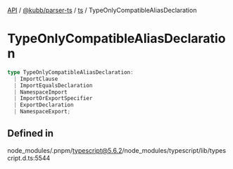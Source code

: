 [API](../../../../../packages.md) / [@kubb/parser-ts](../../../index.md) / [ts](../index.md) / TypeOnlyCompatibleAliasDeclaration

# TypeOnlyCompatibleAliasDeclaration

```ts
type TypeOnlyCompatibleAliasDeclaration: 
  | ImportClause
  | ImportEqualsDeclaration
  | NamespaceImport
  | ImportOrExportSpecifier
  | ExportDeclaration
  | NamespaceExport;
```

## Defined in

node\_modules/.pnpm/typescript@5.6.2/node\_modules/typescript/lib/typescript.d.ts:5544
